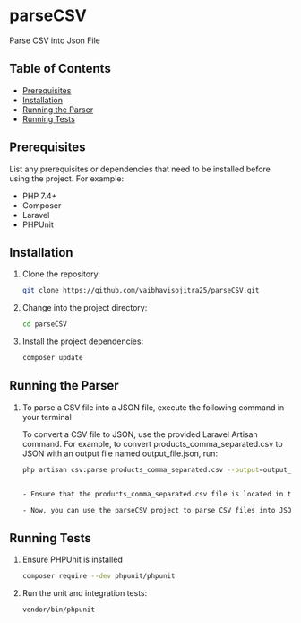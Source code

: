 # parseCSV

Parse CSV into Json File

## Table of Contents

- [Prerequisites](#prerequisites)
- [Installation](#installation)
- [Running the Parser](#running-the-parser)
- [Running Tests](#running-tests)

## Prerequisites

List any prerequisites or dependencies that need to be installed before using the project. For example:

- PHP 7.4+
- Composer
- Laravel
- PHPUnit

## Installation

1. Clone the repository:

   ```bash
   git clone https://github.com/vaibhavisojitra25/parseCSV.git


2. Change into the project directory:

   ```bash
   cd parseCSV

3. Install the project dependencies:

   ```bash
   composer update

## Running the Parser

1. To parse a CSV file into a JSON file, execute the following command in your terminal

   To convert a CSV file to JSON, use the provided Laravel Artisan command. For example, to convert products_comma_separated.csv to JSON with an output file named output_file.json, run:

   ```bash
   php artisan csv:parse products_comma_separated.csv --output=output_file.json


   - Ensure that the products_comma_separated.csv file is located in the root folder of your Laravel project. The resulting JSON file will also be saved in the project\'s root folder.

   - Now, you can use the parseCSV project to parse CSV files into JSON format. This can be particularly useful for data transformation and integration tasks in your Laravel project.

## Running Tests

1. Ensure PHPUnit is installed

   ```bash
   composer require --dev phpunit/phpunit

2. Run the unit and integration tests:

   ```bash
   vendor/bin/phpunit

